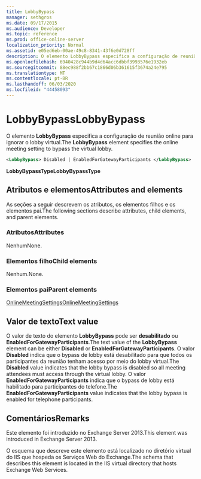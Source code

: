 ```yaml
---
title: LobbyBypass
manager: sethgros
ms.date: 09/17/2015
ms.audience: Developer
ms.topic: reference
ms.prod: office-online-server
localization_priority: Normal
ms.assetid: e05ed6eb-00ae-49c8-8341-43f6e0d728ff
description: O elemento LobbyBypass especifica a configuração de reunião online para ignorar o lobby virtual.
ms.openlocfilehash: 6940428c944b9d4d64acc6dbbf3993576e1932eb
ms.sourcegitcommit: 88ec988f2bb67c1866d06b361615f3674a24e795
ms.translationtype: MT
ms.contentlocale: pt-BR
ms.lasthandoff: 06/03/2020
ms.locfileid: "44458093"
---
```

# <a name="lobbybypass"></a><span data-ttu-id="b1ab9-103">LobbyBypass</span><span class="sxs-lookup"><span data-stu-id="b1ab9-103">LobbyBypass</span></span>

<span data-ttu-id="b1ab9-104">O elemento **LobbyBypass** especifica a configuração de reunião online para ignorar o lobby virtual.</span><span class="sxs-lookup"><span data-stu-id="b1ab9-104">The **LobbyBypass** element specifies the online meeting setting to bypass the virtual lobby.</span></span> 
  
```XML
<LobbyBypass> Disabled | EnabledForGatewayParticipants </LobbyBypass>
```

 <span data-ttu-id="b1ab9-105">**LobbyBypassType**</span><span class="sxs-lookup"><span data-stu-id="b1ab9-105">**LobbyBypassType**</span></span>
## <a name="attributes-and-elements"></a><span data-ttu-id="b1ab9-106">Atributos e elementos</span><span class="sxs-lookup"><span data-stu-id="b1ab9-106">Attributes and elements</span></span>

<span data-ttu-id="b1ab9-107">As seções a seguir descrevem os atributos, os elementos filhos e os elementos pai.</span><span class="sxs-lookup"><span data-stu-id="b1ab9-107">The following sections describe attributes, child elements, and parent elements.</span></span>
  
### <a name="attributes"></a><span data-ttu-id="b1ab9-108">Atributos</span><span class="sxs-lookup"><span data-stu-id="b1ab9-108">Attributes</span></span>

<span data-ttu-id="b1ab9-109">Nenhum</span><span class="sxs-lookup"><span data-stu-id="b1ab9-109">None.</span></span>
  
### <a name="child-elements"></a><span data-ttu-id="b1ab9-110">Elementos filho</span><span class="sxs-lookup"><span data-stu-id="b1ab9-110">Child elements</span></span>

<span data-ttu-id="b1ab9-111">Nenhum.</span><span class="sxs-lookup"><span data-stu-id="b1ab9-111">None.</span></span>
  
### <a name="parent-elements"></a><span data-ttu-id="b1ab9-112">Elementos pai</span><span class="sxs-lookup"><span data-stu-id="b1ab9-112">Parent elements</span></span>

[<span data-ttu-id="b1ab9-113">OnlineMeetingSettings</span><span class="sxs-lookup"><span data-stu-id="b1ab9-113">OnlineMeetingSettings</span></span>](onlinemeetingsettings.md)
  
## <a name="text-value"></a><span data-ttu-id="b1ab9-114">Valor de texto</span><span class="sxs-lookup"><span data-stu-id="b1ab9-114">Text value</span></span>

<span data-ttu-id="b1ab9-115">O valor de texto do elemento **LobbyBypass** pode ser **desabilitado** ou **EnabledForGatewayParticipants**.</span><span class="sxs-lookup"><span data-stu-id="b1ab9-115">The text value of the **LobbyBypass** element can be either **Disabled** or **EnabledForGatewayParticipants**.</span></span> <span data-ttu-id="b1ab9-116">O valor **Disabled** indica que o bypass de lobby está desabilitado para que todos os participantes da reunião tenham acesso por meio do lobby virtual.</span><span class="sxs-lookup"><span data-stu-id="b1ab9-116">The **Disabled** value indicates that the lobby bypass is disabled so all meeting attendees must access through the virtual lobby.</span></span> <span data-ttu-id="b1ab9-117">O valor **EnabledForGatewayParticipants** indica que o bypass de lobby está habilitado para participantes do telefone.</span><span class="sxs-lookup"><span data-stu-id="b1ab9-117">The **EnabledForGatewayParticipants** value indicates that the lobby bypass is enabled for telephone participants.</span></span> 
  
## <a name="remarks"></a><span data-ttu-id="b1ab9-118">Comentários</span><span class="sxs-lookup"><span data-stu-id="b1ab9-118">Remarks</span></span>

<span data-ttu-id="b1ab9-119">Este elemento foi introduzido no Exchange Server 2013.</span><span class="sxs-lookup"><span data-stu-id="b1ab9-119">This element was introduced in Exchange Server 2013.</span></span>
  
<span data-ttu-id="b1ab9-120">O esquema que descreve este elemento está localizado no diretório virtual do IIS que hospeda os Serviços Web do Exchange.</span><span class="sxs-lookup"><span data-stu-id="b1ab9-120">The schema that describes this element is located in the IIS virtual directory that hosts Exchange Web Services.</span></span>
  

